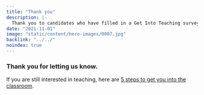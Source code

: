 ```yaml
---
title: "Thank you"
description: |-
  Thank you to candidates who have filled in a Get Into Teaching survey.
date: "2021-11-01"
image: "static/content/hero-images/0007.jpg"
backlink: "../../"
noindex: true
---
```

### Thank you for letting us know. 

If you are still interested in teaching, here are [5 steps to get you into the classroom](/steps-to-become-a-teacher).
